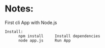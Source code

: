 # Notes:

First cli App with Node.js

```
Install:
      npm install     Install dependencies
      node app.js     Run App
```

